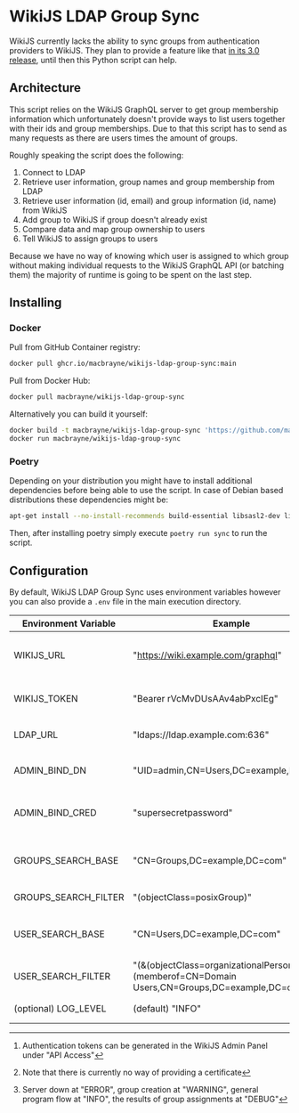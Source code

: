 # WikiJS LDAP Group Sync

WikiJS currently lacks the ability to sync groups from authentication providers to WikiJS.
They plan to provide a feature like that [in its 3.0 release](https://js.wiki/feedback/p/group-mapping), until then this Python script can help.

## Architecture

This script relies on the WikiJS GraphQL server to get group membership information which unfortunately doesn't provide ways to list users
together with their ids and group memberships.
Due to that this script has to send as many requests as there are users times the amount of groups.

Roughly speaking the script does the following:

1. Connect to LDAP
2. Retrieve user information, group names and group membership from LDAP
3. Retrieve user information (id, email) and group information (id, name) from WikiJS
4. Add group to WikiJS if group doesn't already exist
5. Compare data and map group ownership to users
6. Tell WikiJS to assign groups to users

Because we have no way of knowing which user is assigned to which group without making individual requests to the WikiJS GraphQL API (or batching them) the majority of runtime is going to be spent on the last step.

## Installing

### Docker

Pull from GitHub Container registry:
```bash
docker pull ghcr.io/macbrayne/wikijs-ldap-group-sync:main
```
Pull from Docker Hub:
```bash
docker pull macbrayne/wikijs-ldap-group-sync
 ```

Alternatively you can build it yourself:
```bash
docker build -t macbrayne/wikijs-ldap-group-sync 'https://github.com/macbrayne/wikijs-ldap-group-sync.git#main'
docker run macbrayne/wikijs-ldap-group-sync
```

### Poetry

Depending on your distribution you might have to install additional dependencies before being able to use the script.
In case of Debian based distributions these dependencies might be:
```bash
apt-get install --no-install-recommends build-essential libsasl2-dev libldap2-dev
```
Then, after installing poetry simply execute `poetry run sync` to run the script.

## Configuration

By default, WikiJS LDAP Group Sync uses environment variables however you can also provide a `.env` file in the main execution directory.

| Environment Variable | Example                                                                                       | Meaning                                     |
|----------------------|-----------------------------------------------------------------------------------------------|---------------------------------------------|
| WIKIJS_URL           | "https://wiki.example.com/graphql"                                                            | URL of the WikiJS GraphQL endpoint          |
| WIKIJS_TOKEN         | "Bearer rVcMvDUsAAv4abPxcIEg"                                                                 | Used for authenticating to GraphQL [^1]     |
| LDAP_URL             | "ldaps://ldap.example.com:636"                                                                | URL of the LDAP Server [^2]                 |
| ADMIN_BIND_DN        | "UID=admin,CN=Users,DC=example,DC=com"                                                        | DN used for authenticating to LDAP          |
| ADMIN_BIND_CRED      | "supersecretpassword"                                                                         | Password used for authenticating to LDAP    |
| GROUPS_SEARCH_BASE   | "CN=Groups,DC=example,DC=com"                                                                 | LDAP base groups will be searched for under |
| GROUPS_SEARCH_FILTER | "(objectClass=posixGroup)"                                                                    | LDAP group search filter                    |
| USER_SEARCH_BASE     | "CN=Users,DC=example,DC=com"                                                                  | LDAP base users will be searched for under  |
| USER_SEARCH_FILTER   | "(&(objectClass=organizationalPerson)(memberof=CN=Domain Users,CN=Groups,DC=example,DC=com))" | LDAP user search filter                     |
 | (optional) LOG_LEVEL | (default) "INFO"                                                                              | Log level to be used [^3]                   |

[^1]: Authentication tokens can be generated in the WikiJS Admin Panel under "API Access" 

[^2]: Note that there is currently no way of providing a certificate

[^3]: Server down at "ERROR", group creation at "WARNING", general program flow at "INFO", the results of group assignments at "DEBUG"